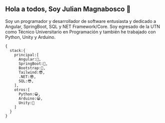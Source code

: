 ## Hola a todos, Soy Julian Magnabosco 👋

Soy un programador y desarrollador de software entusiasta y dedicado a Angular, SpringBoot, SQL y NET Framework/Core.
Soy egresado de la UTN como Técnico Universitario en Programación y también he trabajado con Python, Unity y Arduino.
```
{
  stack:{
    principal:[
      Angular:🐐,
      SpringBoot:🐐,
      Bootstrap:🐐,
      Tailwind:😎,
      .NET:😎,
      SQL:😎,
    ],
    otros:[
      Python:😀,
      Arduino:😀,
      Unity:🙂
    ]
  }
}
```
